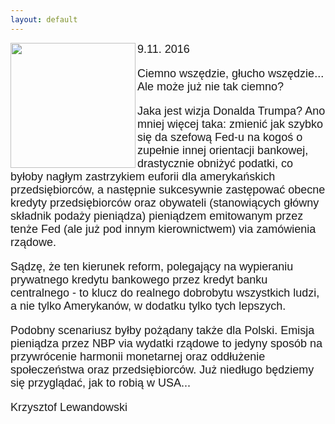 ```yaml
---
layout: default
---
```

<img src="{{site.baseurl}}\articles\pictures\465.otwarcie.jpg"  align="left" width="200"><!--232-->
<p style="margin: 0px 0px 18px; font-size: 18px; font-family: Helvetica;">9.11. 2016</p>
<p style="margin: 0px 0px 18px; font-size: 18px; font-family: Helvetica;">Ciemno wszędzie, głucho wszędzie... Ale może już nie tak ciemno?</p>
<p style="margin: 0px 0px 18px; font-size: 18px; font-family: Helvetica;">Jaka jest wizja Donalda Trumpa? Ano mniej więcej taka: zmienić jak szybko się da szefową Fed-u na kogoś o zupełnie innej orientacji bankowej, drastycznie obniżyć podatki, co byłoby nagłym zastrzykiem euforii dla amerykańskich przedsiębiorców, a następnie sukcesywnie zastępować obecne kredyty przedsiębiorców oraz obywateli (stanowiących główny składnik podaży pieniądza) pieniądzem emitowanym przez tenże Fed (ale już pod innym kierownictwem) via zamówienia rządowe.</p>
<p style="margin: 0px 0px 18px; font-size: 18px; font-family: Helvetica;">Sądzę, że ten kierunek reform, polegający na wypieraniu prywatnego kredytu bankowego przez kredyt banku centralnego - to klucz do realnego dobrobytu wszystkich ludzi, a nie tylko Amerykanów, w dodatku tylko tych lepszych.</p>
<p style="margin: 0px 0px 18px; font-size: 18px; font-family: Helvetica;">Podobny scenariusz byłby pożądany także dla Polski. Emisja pieniądza przez NBP via wydatki rządowe to jedyny sposób na przywrócenie harmonii monetarnej oraz oddłużenie społeczeństwa oraz przedsiębiorców. Już niedługo będziemy się przyglądać, jak to robią w USA...</p>
<p style="margin: 0px 0px 18px; font-size: 18px; font-family: Helvetica;">Krzysztof Lewandowski</p>
